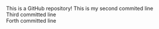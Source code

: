 This is a GitHub repository!
This is my second commited line <br />
Third committed line  <br />
Forth committed line
